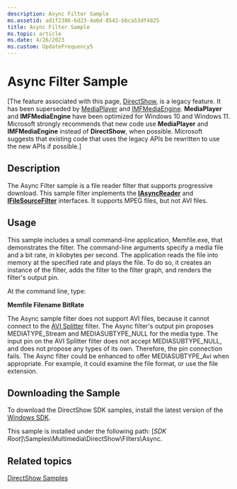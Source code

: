 ```yaml
---
description: Async Filter Sample
ms.assetid: ad1f2386-6d23-4a6d-8542-bbca53df4825
title: Async Filter Sample
ms.topic: article
ms.date: 4/26/2023
ms.custom: UpdateFrequency5
---
```


# Async Filter Sample

\[The feature associated with this page, [DirectShow](/windows/win32/directshow/directshow), is a legacy feature. It has been superseded by [MediaPlayer](/uwp/api/Windows.Media.Playback.MediaPlayer) and [IMFMediaEngine](/windows/win32/api/mfmediaengine/nn-mfmediaengine-imfmediaengine). **MediaPlayer** and **IMFMediaEngine** have been optimized for Windows 10 and Windows 11. Microsoft strongly recommends that new code use **MediaPlayer** and **IMFMediaEngine** instead of **DirectShow**, when possible. Microsoft suggests that existing code that uses the legacy APIs be rewritten to use the new APIs if possible.\]

## Description

The Async Filter sample is a file reader filter that supports progressive download. This sample filter implements the [**IAsyncReader**](/windows/desktop/api/Strmif/nn-strmif-iasyncreader) and [**IFileSourceFilter**](/windows/desktop/api/Strmif/nn-strmif-ifilesourcefilter) interfaces. It supports MPEG files, but not AVI files.

## Usage

This sample includes a small command-line application, Memfile.exe, that demonstrates the filter. The command-line arguments specify a media file and a bit rate, in kilobytes per second. The application reads the file into memory at the specified rate and plays the file. To do so, it creates an instance of the filter, adds the filter to the filter graph, and renders the filter's output pin.

At the command line, type:

**Memfile Filename BitRate**  

The Async sample filter does not support AVI files, because it cannot connect to the [AVI Splitter](avi-splitter-filter.md) filter. The Async filter's output pin proposes MEDIATYPE\_Stream and MEDIASUBTYPE\_NULL for the media type. The input pin on the AVI Splitter filter does not accept MEDIASUBTYPE\_NULL, and does not propose any types of its own. Therefore, the pin connection fails. The Async filter could be enhanced to offer MEDIASUBTYPE\_Avi when appropriate. For example, it could examine the file format, or use the file extension.

## Downloading the Sample

To download the DirectShow SDK samples, install the latest version of the [Windows SDK](https://msdn.microsoft.com/windowsvista/bb980924.aspx).

This sample is installed under the following path: \[*SDK Root*\]\\Samples\\Multimedia\\DirectShow\\Filters\\Async.

## Related topics



[DirectShow Samples](directshow-samples.md)


 

 



